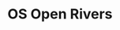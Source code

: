 ---
schema: default
title: OS Open Rivers
organization: Perth and Kinross Council
notes: OS Open Rivers is a two-dimensional topologically connected link and node watercourse network of Great Britain. The geometry of the links approximates the central alignment of the watercourse. Attribution indicates the Flow Direction and Name of the watercourse.
resources:

  - name: OS Open Rivers HTML
  - url: https://www.ordnancesurvey.co.uk/business-government/products/open-map-rivers
  - format: HTML

  - name: OS Open Rivers HTML
  - url: https://www.ordnancesurvey.co.uk/opendatadownload/products.html#OPRVRS
  - format: HTML

  - name: OS Open Rivers ATOM FEED
  - url: http://os.uk/xml/atom/OSOpenRivers.xml
  - format: ATOM FEED

license: uk-ogl
category:

  - hydrography

  - river-network

  - water-network


  - 

maintainer: Tim Wisniewski
maintainer_email: tim@timwis.com
---